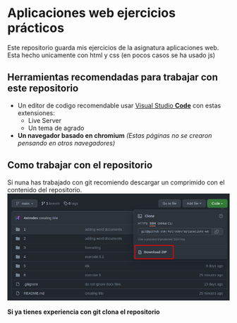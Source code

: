 # **Aplicaciones web ejercicios prácticos**

Este repositorio guarda mis ejercicios de la asignatura aplicaciones web.
Esta hecho unicamente con html y css (en pocos casos se ha usado js)

## **Herramientas recomendadas para trabajar con este repositorio**
- Un editor de codigo recomendable usar [Visual Studio **Code**](https://code.visualstudio.com) con estas extensiones:
    - Live Server
    - Un tema de agrado
- **Un navegador basado en chromium** *(Estas páginas no se crearon pensando en otros navegadores)*

## **Como trabajar con el repositorio**
Si nuna has trabajado con git recomiendo descargar un comprimido con el contenido del repositorio.
![download zip image](/images/download_zip.png)

**Si ya tienes experiencia con git clona el repositorio**